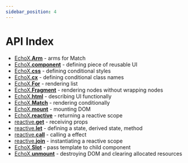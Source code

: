 ```yaml
---
sidebar_position: 4
---
```


# API Index

- [EchoX.**Arm**](./tutorial#echox-arm) - arms for Match
- [EchoX.**component**](./tutorial#echox-component) - defining piece of reusable UI
- [EchoX.**css**](./tutorial#echox-css) - defining conditional styles
- [EchoX.**cx**](./tutorial#echox-cx) - defining conditional class names
- [EchoX.**For**](./tutorial#echox-for) - rendering list
- [EchoX.**Fragment**](./tutorial#echox-fragment) - rendering nodes without wrapping nodes
- [EchoX.**html**](./tutorial#echox-html) - describing UI functionally
- [EchoX.**Match**](./tutorial#echox-match) - rendering conditionally
- [EchoX.**mount**](./tutorial#echox-mount) - mounting DOM
- [EchoX.**reactive**](./tutorial#echox-reactive) - returning a reactive scope
- [reactive.**get**](./tutorial#reactive-get) - receiving props
- [reactive.**let**](./tutorial#reactive-let) - defining a state, derived state, method
- [reactive.**call**](./tutorial#reactive-call) - calling a effect
- [reactive.**join**](./tutorial#reactive-join) - instantiating a reactive scope
- [EchoX.**Slot**](./tutorial#echox-slot) - pass template to child component
- [EchoX.**unmount**](./tutorial#echox-unmount) - destroying DOM and clearing allocated resources
